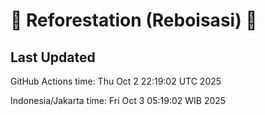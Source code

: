 
# 🌳 Reforestation (Reboisasi) 🌲

## Last Updated

GitHub Actions time: Thu Oct  2 22:19:02 UTC 2025

Indonesia/Jakarta time: Fri Oct  3 05:19:02 WIB 2025
